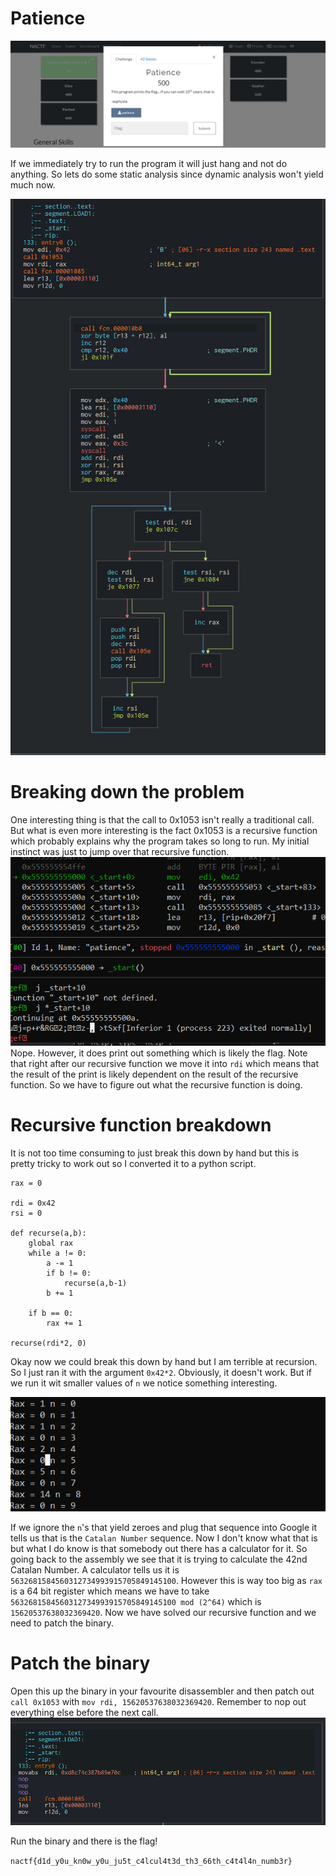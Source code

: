 # Patience

![screenshot](prompt.png)

If we immediately try to run the program it will just hang and not do anything. So lets do some static analysis since dynamic analysis won't yield much now.

![screenshot](flow.png)

# Breaking down the problem
One interesting thing is that the call to 0x1053 isn't really a traditional call. But what is even more interesting is the fact 0x1053 is a recursive function which probably explains why the program takes so long to run.
My initial instinct was just to jump over that recursive function.  
![screenshot](jump.png)  
Nope. However, it does print out something which is likely the flag. Note that right after our recursive function we move it into `rdi` which means that the result of the print is likely dependent on the result of the recursive function. So we have to figure out what the recursive function is doing.

# Recursive function breakdown

It is not too time consuming to just break this down by hand but this is pretty tricky to work out so I converted it to a python script.
```
rax = 0

rdi = 0x42
rsi = 0

def recurse(a,b):
    global rax
    while a != 0:
        a -= 1
        if b != 0:
            recurse(a,b-1)
        b += 1

    if b == 0:
        rax += 1

recurse(rdi*2, 0)
```
Okay now we could break this down by hand but I am terrible at recursion. So I just ran it with the argument `0x42*2`. Obviously, it doesn't work. But if we run it wit smaller values of `n` we notice something interesting.

![screenshot](recursion.png)

If we ignore the `n`'s that yield zeroes and plug that sequence into Google it tells us that is the `Catalan Number` sequence. Now I don't know what that is but what I do know is that somebody out there has a calculator for it. So going back to the assembly we see that it is trying to calculate the 42nd Catalan Number. A calculator tells us it is `5632681584560312734993915705849145100`. However this is way too big as `rax` is a 64 bit register which means we have to take `5632681584560312734993915705849145100 mod (2^64)` which is `15620537638032369420`. Now we have solved our recursive function and we need to patch the binary.

# Patch the binary

Open this up the binary in your favourite disassembler and then patch out `call 0x1053` with `mov rdi, 15620537638032369420`. Remember to nop out everything else before the next call.
![screenshot](patched.png)

Run the binary and there is the flag!

`nactf{d1d_y0u_kn0w_y0u_ju5t_c4lcul4t3d_th3_66th_c4t4l4n_numb3r}`
